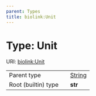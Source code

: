 ```yaml
---
parent: Types
title: biolink:Unit
---
```


# Type: Unit




URI: [biolink:Unit](https://w3id.org/biolink/vocab/Unit)

|  |  |  |
| --- | --- | --- |
| Parent type | | [String](types/String.md) |
| Root (builtin) type | | **str** |
